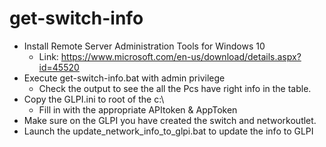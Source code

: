 # get-switch-info
  * Install Remote Server Administration Tools for Windows 10
    * Link: https://www.microsoft.com/en-us/download/details.aspx?id=45520
  * Execute get-switch-info.bat with admin privilege
    * Check the output to see the all the Pcs have right info in the table.
  * Copy the GLPI.ini to root of the c:\
    * Fill in with the appropriate APItoken & AppToken
  * Make sure on the GLPI you have created the switch and networkoutlet.
  * Launch the update_network_info_to_glpi.bat to update the info to GLPI
 


